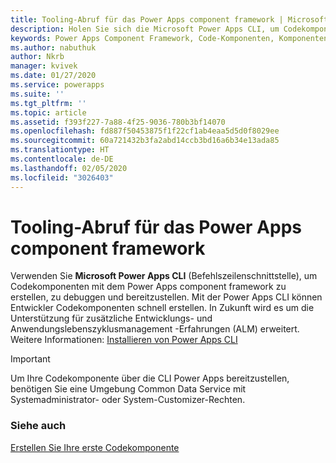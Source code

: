 ```yaml
---
title: Tooling-Abruf für das Power Apps component framework | Microsoft Docs
description: Holen Sie sich die Microsoft Power Apps CLI, um Codekomponenten mit dem Power Apps component framework zu erstellen, zu debuggen und bereitzustellen.
keywords: Power Apps Component Framework, Code-Komponenten, Komponentenframework
ms.author: nabuthuk
author: Nkrb
manager: kvivek
ms.date: 01/27/2020
ms.service: powerapps
ms.suite: ''
ms.tgt_pltfrm: ''
ms.topic: article
ms.assetid: f393f227-7a88-4f25-9036-780b3bf14070
ms.openlocfilehash: fd887f50453875f1f22cf1ab4eaa5d5d0f8029ee
ms.sourcegitcommit: 60a721432b3fa2abd14ccb3bd16a6b34e13ada85
ms.translationtype: HT
ms.contentlocale: de-DE
ms.lasthandoff: 02/05/2020
ms.locfileid: "3026403"
---
```

# <a name="get-tooling-for-power-apps-component-framework"></a>Tooling-Abruf für das Power Apps component framework

Verwenden Sie **Microsoft Power Apps CLI** (Befehlszeilenschnittstelle), um Codekomponenten mit dem Power Apps component framework zu erstellen, zu debuggen und bereitzustellen. Mit der Power Apps CLI können Entwickler Codekomponenten schnell erstellen. In Zukunft wird es um die Unterstützung für zusätzliche Entwicklungs- und Anwendungslebenszyklusmanagement -Erfahrungen (ALM) erweitert. Weitere Informationen: [Installieren von Power Apps CLI](../common-data-service/powerapps-cli.md)

> [!IMPORTANT]
> Um Ihre Codekomponente über die CLI Power Apps bereitzustellen, benötigen Sie eine Umgebung Common Data Service mit Systemadministrator- oder System-Customizer-Rechten.

### <a name="see-also"></a>Siehe auch

[Erstellen Sie Ihre erste Codekomponente](implementing-controls-using-typescript.md)<br/>
